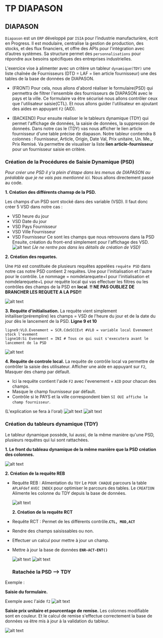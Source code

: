 # TP DIAPASON

## DIAPASON

`Diapason` est un `ERP` développé par `ISIA` pour l’industrie manufacturière, écrit en Progress. Il est modulaire, centralise la gestion de production, des stocks, et des flux financiers, et offre des APIs pour l'intégration avec d’autres systèmes. Sa structure permet des `personnalisations` pour répondre aux besoins spécifiques des entreprises industrielles.

L'exercice vise à alimenter avec un critère un tableur `dynamique(TDY)` une liste chaînée de Fournisseurs (DTD = LAF = lien article fournisseur) une des tables de la base de données de DIAPASON.

- (FRONT) Pour cela, nous allons d'abord réaliser le formulaire(PSD) qui permettra de filtrer l'ensemble des fournisseurs de DIAPASON avec le pays et la ville.
  Ce formulaire va être sécurisé nous allons contrôler ceux que l'utilisateur saisie(CTL). Et nous allons guider l'utilisateur en ajoutant des aides en appuyant `F2` (AID).

- (BACKEND) Pour ensuite réaliser le le tableurs dynamique (TDY) qui permet l'affichage de données, la saisie de données, la suppression de donneés.
  Dans notre cas le (TDY) vas nous afficher le lien article fournisseur d'une table précise de diapason.
  Notre tableur contiendra 8 colonnes : Fournisseur, Article, Origin, Date Val, Prix unitaire, Un. Me., Prix Remisé.
  Va permettre de visualiser la liste **lien article-fournisseur** pour un fournisseur saisie en critère.

### Création de la Procédures de Saisie Dynamique (PSD)

_Pour créer une PSD il y'a plein d'étape dans les menus de DIAPASON au préalable que je ne vais pas mentionné ici._
Nous allons directement passé au code.

**1. Création des différents chamsp de la PSD.**

Les champs d'un PSD sont stocké dans des variable (VSD). Il faut donc créer 5 VSD dans notre cas :

- VSD heure du jour
- VSD Date du jour
- VSD Pays Fournisseur
- VSD Ville Fournisseur
- VSD Fournisseur
  Ce sont les champs que nous retrouvons dans la PSD
  Ensuite, création du front-end simplement pour l'affichage des VSD.
  ![alt text](img/imgform.png)
  _(Je ne rentre pas dans les détails de création de VSD)_

**2. Création des requetes.**

Une `PSD` est constituée de plusieurs requêtes appelées `requête PSD` dans notre cas notre PSD contient 2 requêtes. Une pour l'initialisation et l'autre pour le contrôle. Le nommage = nomdelarequete+I pour l'initialisation et nomdelarequete+L pour requête local qui vas effectuer les filtres ou les contrôles des champs de la PSD en **local**.
**!! NE PAS OUBLIEZ DE BRANCHER LES REQUETE A LA PSD!!**

![alt text](img/imgrequete.png)

**3. Requête d'initialisation.**
La requête vient simplement initailiser(préremplire) les champs = VSD de l'heure du jour et de la date du jour dès le lancement de la PSD.
**Ligne 9 et 10**

```
ligne9:VLO.Evenement = SCR.CdeSCCEvt #VLO = variable local Evenement stock l'evement
ligne10:Si Evenement = INI # Tous ce qui suit s'executera avant le lancement de la PSD
```

![alt text](img/requeteI.png)

**4. Requête de controle local.**
La requête de contrôle local va permettre de contrôler la saisie des utilisateur. Afficher une aide en appuyant sur `F2`, Masquer des champ par défault.

- Ici la requête contient l'aide `F2` avec l'evenement = `AID` pour chacun des champs.
- Masque le champ fournisseur par défault.
- Contrôle si le PAYS et la ville correspondent bien `SI OUI affiche le champ fournisseur`.

(L'explication se fera à l'oral)
![alt text](img/requeteL1.png)
![alt text](img/requeteL2.png)

### Création du tableurs dynamique (TDY)

Le tableur dynamique possède, lui aussi, de la même manière qu'une PSD, plusieurs requêtes qui lui sont rattachées.

**1. Le front du tableau dynamique de la même manière que la PSD création des colonnes.**

![alt text](img/gestiondescol.png)

**2. Création de la requête REB**

- Requête REB : Alimentation du `TDY`
  Le `POUR CHAQUE` parcours la table `APLAFdef` `AVEC INDEX` pour optimiser le parcours des tables.
  Le `CREATION` Alimente les colonne du TDY depuis la base de données.

  ![alt text](img/requeteREB.png)

  **2. Création de la requête RCT**

- Requête RCT : Permet de les différents contrôle.**`CTL, MOD,ACT`**
- Rendre des champs saisissables ou non.
- Effectuer un calcul pour mettre à jour un champ.
- Mettre à jour la base de données **`ENR-ACT-ENT()`**

  ![alt text](img/RCT1.png)
  ![alt text](img/RCT2.png)

  ### Ratachée la PSD --> TDY

Exemple :

**Saisie du formulaire.**

Exemple avec l'aide `f2`
![alt text](img/aidef2.png)

**Saisie prix unitaire et pourcentage de remise.**
Les colonnes modifiable sont en couleur.
Et le calcul de remise s'effectue correctement la base de données va être mis à jour à la validation du tableur.

![alt text](img/TDY.png)
